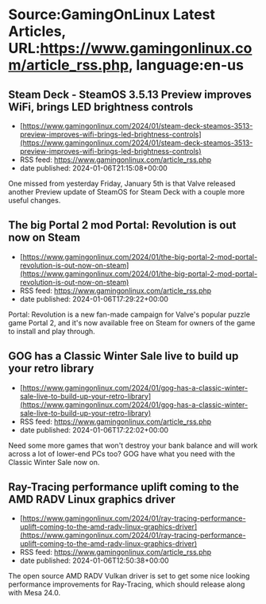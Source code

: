 # Source:GamingOnLinux Latest Articles, URL:https://www.gamingonlinux.com/article_rss.php, language:en-us

## Steam Deck - SteamOS 3.5.13 Preview improves WiFi, brings LED brightness controls
 - [https://www.gamingonlinux.com/2024/01/steam-deck-steamos-3513-preview-improves-wifi-brings-led-brightness-controls](https://www.gamingonlinux.com/2024/01/steam-deck-steamos-3513-preview-improves-wifi-brings-led-brightness-controls)
 - RSS feed: https://www.gamingonlinux.com/article_rss.php
 - date published: 2024-01-06T21:15:08+00:00

One missed from yesterday Friday, January 5th is that Valve released another Preview update of SteamOS for Steam Deck with a couple more useful changes.

## The big Portal 2 mod Portal: Revolution is out now on Steam
 - [https://www.gamingonlinux.com/2024/01/the-big-portal-2-mod-portal-revolution-is-out-now-on-steam](https://www.gamingonlinux.com/2024/01/the-big-portal-2-mod-portal-revolution-is-out-now-on-steam)
 - RSS feed: https://www.gamingonlinux.com/article_rss.php
 - date published: 2024-01-06T17:29:22+00:00

Portal: Revolution is a new fan-made campaign for Valve's popular puzzle game Portal 2, and it's now available free on Steam for owners of the game to install and play through.

## GOG has a Classic Winter Sale live to build up your retro library
 - [https://www.gamingonlinux.com/2024/01/gog-has-a-classic-winter-sale-live-to-build-up-your-retro-library](https://www.gamingonlinux.com/2024/01/gog-has-a-classic-winter-sale-live-to-build-up-your-retro-library)
 - RSS feed: https://www.gamingonlinux.com/article_rss.php
 - date published: 2024-01-06T17:22:02+00:00

Need some more games that won't destroy your bank balance and will work across a lot of lower-end PCs too? GOG have what you need with the Classic Winter Sale now on.

## Ray-Tracing performance uplift coming to the AMD RADV Linux graphics driver
 - [https://www.gamingonlinux.com/2024/01/ray-tracing-performance-uplift-coming-to-the-amd-radv-linux-graphics-driver](https://www.gamingonlinux.com/2024/01/ray-tracing-performance-uplift-coming-to-the-amd-radv-linux-graphics-driver)
 - RSS feed: https://www.gamingonlinux.com/article_rss.php
 - date published: 2024-01-06T12:50:38+00:00

The open source AMD RADV Vulkan driver is set to get some nice looking performance improvements for Ray-Tracing, which should release along with Mesa 24.0.


